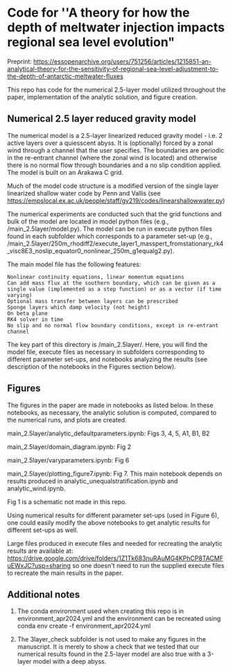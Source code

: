 # Code for ''A theory for how the depth of meltwater injection impacts regional sea level evolution"
Preprint: https://essopenarchive.org/users/751256/articles/1215851-an-analytical-theory-for-the-sensitivity-of-regional-sea-level-adjustment-to-the-depth-of-antarctic-meltwater-fluxes

This repo has code for the numerical 2.5-layer model utilized throughout the paper, implementation of the analytic solution, and figure creation.
## Numerical 2.5 layer reduced gravity model
The numerical model is a 2.5-layer linearized reduced gravity model - i.e. 2 active layers over a quiesscent abyss. It is (optionally) forced by a zonal wind through a channel that the user specifies. The boundaries are periodic in the re-entrant channel (where the zonal wind is located) and otherwise there is no normal flow through boundaries and a no slip condition applied. The model is built on an Arakawa C grid.

Much of the model code structure is a modified version of the single layer linearized shallow water code by Penn and Vallis (see https://empslocal.ex.ac.uk/people/staff/gv219/codes/linearshallowwater.py)

The numerical experiments are conducted such that the grid functions and bulk of the model are located in model python files (e.g., /main_2.5layer/model.py). The model can be run in execute python files found in each subfolder which corresponds to a parameter set-up (e.g., /main_2.5layer/250m_rhodiff2/execute_layer1_masspert_fromstationary_rk4_visc8E3_noslip_equator0_nonlinear_250m_g1equalg2.py).

The main model file has the following features:

    Nonlinear continuity equations, linear momentum equations
    Can add mass flux at the southern boundary, which can be given as a single value (implemented as a step function) or as a vector (if time varying)
    Optional mass transfer between layers can be prescribed
    Sponge layers which damp velocity (not height)
    On beta plane
    RK4 solver in time
    No slip and no normal flow boundary conditions, except in re-entrant channel


The key part of this directory is /main_2.5layer/. Here, you will find the model file, execute files as necessary in subfolders corresponding to different parameter set-ups, and notebooks analyzing the results (see description of the notebooks in the Figures section below).

## Figures
The figures in the paper are made in notebooks as listed below. In these notebooks, as necessary, the analytic solution is computed, compared to the numerical runs, and plots are created. 

main_2.5layer/analytic_defaultparameters.ipynb: Figs 3, 4, 5, A1, B1, B2

main_2.5layer/domain_diagram.ipynb: Fig 2

main_2.5layer/varyparameters.ipynb: Fig 6

main_2.5layer/plotting_figure7.ipynb: Fig 7. This main notebook depends on results produced in analytic_unequalstratification.ipynb and analytic_wind.ipynb.
  

Fig 1 is a schematic not made in this repo.

Using numerical results for different parameter set-ups (used in Figure 6), one could easily modify the above notebooks to get analytic results for different set-ups as well.

Large files produced in execute files and needed for recreating the analytic results are available at: https://drive.google.com/drive/folders/1Z1Tk683nuRAuMG4KPhCP8TACMFuEWxJC?usp=sharing so one doesn't need to run the supplied execute files to recreate the main results in the paper.

## Additional notes 
1. The conda environment used when creating this repo is in environment_apr2024.yml and the environment can be recreated using conda env create -f environment_apr2024.yml

2. The 3layer_check subfolder is not used to make any figures in the manuscript. It is merely to show a check that we tested that our numerical results found in the 2.5-layer model are also true with a 3-layer model with a deep abyss.

